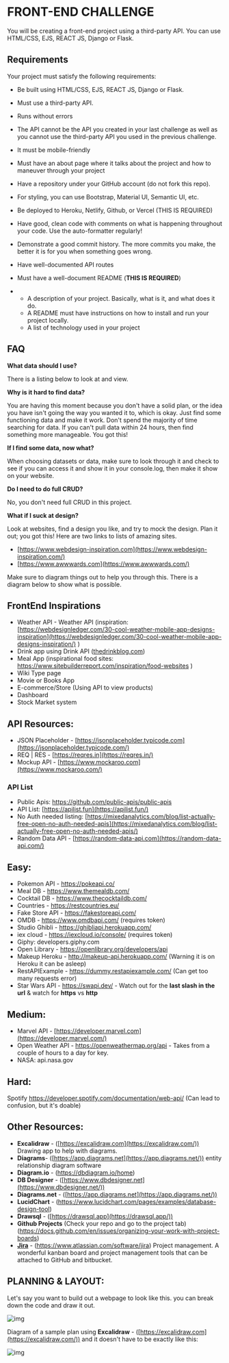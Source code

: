 # FRONT-END CHALLENGE

You will be creating a front-end project using a third-party API. You can use HTML/CSS, EJS, REACT JS, Django or Flask. 

## Requirements

Your project must satisfy the following requirements:

- Be built using HTML/CSS, EJS, REACT JS, Django or Flask.

- Must use a third-party API.

- Runs without errors

- The API cannot be the API you created in your last challenge as well as you cannot use the third-party API you used in the previous challenge.

- It must be mobile-friendly

- Must have an about page where it talks about the project and how to maneuver through your project

- Have a repository under your GitHub account (do not fork this repo).

- For styling, you can use Bootstrap, Material UI, Semantic UI, etc. 

- Be deployed to Heroku, Netlify, Github, or Vercel (THIS IS REQUIRED)

- Have good, clean code with comments on what is happening throughout your code. Use the auto-formatter regularly!

- Demonstrate a good commit history. The more commits you make, the better it is for you when something goes wrong.

- Have well-documented API routes

- Must have a well-document README (**THIS IS REQUIRED**)

- - A description of your project. Basically, what is it, and what does it do.
  - A README must have instructions on how to install and run your project locally.
  - A list of technology used in your project

## FAQ

**What data should I use?**

There is a listing below to look at and view.

**Why is it hard to find data?**

You are having this moment because you don't have a solid plan, or the idea you have isn't going the way you wanted it to, which is okay. Just find some functioning data and make it work. Don't spend the majority of time searching for data. If you can't pull data within 24 hours, then find something more manageable. You got this!

**If I find some data, now what?**

When choosing datasets or data, make sure to look through it and check to see if you can access it and show it in your console.log, then make it show on your website.

**Do I need to do full CRUD?**

No, you don't need full CRUD in this project.

**What if I suck at design?**

Look at websites, find a design you like, and try to mock the design. Plan it out; you got this! Here are two links to lists of amazing sites.

- [https://www.webdesign-inspiration.com](https://www.webdesign-inspiration.com/)
- [https://www.awwwards.com](https://www.awwwards.com/)

Make sure to diagram things out to help you through this. There is a diagram below to show what is possible.



## FrontEnd Inspirations

- Weather API - Weather API (inspiration: [https://webdesignledger.com/30-cool-weather-mobile-app-designs-inspiration](https://webdesignledger.com/30-cool-weather-mobile-app-designs-inspiration/) ) 
- Drink app using Drink API ([thedrinkblog.com](https://thedrinkblog.com/)) 
- Meal App (inspirational food sites: https://www.sitebuilderreport.com/inspiration/food-websites ) 
- Wiki Type page
- Movie or Books App
- E-commerce/Store (Using API to view products)
- Dashboard
- Stock Market system

## API Resources:

- JSON Placeholder - [https://jsonplaceholder.typicode.com](https://jsonplaceholder.typicode.com/)
- REQ | RES - [https://reqres.in](https://reqres.in/)
- Mockup API - [https://www.mockaroo.com](https://www.mockaroo.com/)

### API List

- Public Apis: https://github.com/public-apis/public-apis
- API List: [https://apilist.fun](https://apilist.fun/)
- No Auth needed listing: [https://mixedanalytics.com/blog/list-actually-free-open-no-auth-needed-apis](https://mixedanalytics.com/blog/list-actually-free-open-no-auth-needed-apis/)
- Random Data API - [https://random-data-api.com](https://random-data-api.com/)

## Easy:

- Pokemon API - https://pokeapi.co/
- Meal DB - https://www.themealdb.com/
- Cocktail DB - https://www.thecocktaildb.com/
- Countries - https://restcountries.eu/
- Fake Store API - https://fakestoreapi.com/
- OMDB - https://www.omdbapi.com/ (requires token)
- Studio Ghibli - https://ghibliapi.herokuapp.com/
- iex cloud - https://iexcloud.io/console/ (requires token)
- Giphy: developers.giphy.com
- Open Library - https://openlibrary.org/developers/api
- Makeup Heroku - http://makeup-api.herokuapp.com/ (Warning it is on Heroku it can be asleep)
- RestAPIExample - https://dummy.restapiexample.com/ (Can get too many requests error)
- Star Wars API - https://swapi.dev/ - Watch out for the **last slash in the url** & watch for **https** vs **http**

## Medium:

- Marvel API - [https://developer.marvel.com](https://developer.marvel.com/)
- Open Weather API - https://openweathermap.org/api - Takes from a couple of hours to a day for key.
- NASA: api.nasa.gov

## Hard:

Spotify https://developer.spotify.com/documentation/web-api/ (Can lead to confusion, but it's doable)

## Other Resources:

- **Excalidraw** - ([https://excalidraw.com](https://excalidraw.com/)) Drawing app to help with diagrams.
- **Diagrams**- ([https://app.diagrams.net](https://app.diagrams.net/)) entity relationship diagram software
- **Diagram.io** - (https://dbdiagram.io/home)
- **DB Designer** - ([https://www.dbdesigner.net](https://www.dbdesigner.net/))
- **Diagrams.net** - ([https://app.diagrams.net](https://app.diagrams.net/))
- **LucidChart** - (https://www.lucidchart.com/pages/examples/database-design-tool)
- **Drawsql** - ([https://drawsql.app](https://drawsql.app/))
- **Github Projects** (Check your repo and go to the project tab) (https://docs.github.com/en/issues/organizing-your-work-with-project-boards)
- [**Jira**](https://www.atlassian.com/software/jira) - (https://www.atlassian.com/software/jira) Project management. A wonderful kanban board and project management tools that can be attached to GitHub and bitbucket.



## PLANNING & LAYOUT:

Let's say you want to build out a webpage to look like this. you can break down the code and draw it out.

![img](office.png)



Diagram of a sample plan using **Excalidraw** - ([https://excalidraw.com](https://excalidraw.com/))  and it doesn't have to be exactly like this:

![img](diagram.jpg)